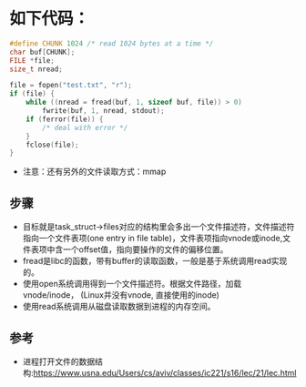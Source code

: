 # 如下代码：

```c
#define CHUNK 1024 /* read 1024 bytes at a time */
char buf[CHUNK];
FILE *file;
size_t nread;

file = fopen("test.txt", "r");
if (file) {
    while ((nread = fread(buf, 1, sizeof buf, file)) > 0)
        fwrite(buf, 1, nread, stdout);
    if (ferror(file)) {
        /* deal with error */
    }
    fclose(file);
}
```

* 注意：还有另外的文件读取方式：mmap

## 步骤
* 目标就是task\_struct->files对应的结构里会多出一个文件描述符，文件描述符指向一个文件表项(one entry in file table)，文件表项指向vnode或inode,文件表项中含一个offset值，指向要操作的文件的偏移位置。
* fread是libc的函数，带有buffer的读取函数，一般是基于系统调用read实现的。
* 使用open系统调用得到一个文件描述符。根据文件路径，加载vnode/inode， (Linux并没有vnode, 直接使用的inode)
* 使用read系统调用从磁盘读取数据到进程的内存空间。


## 参考
* 进程打开文件的数据结构:https://www.usna.edu/Users/cs/aviv/classes/ic221/s16/lec/21/lec.html
